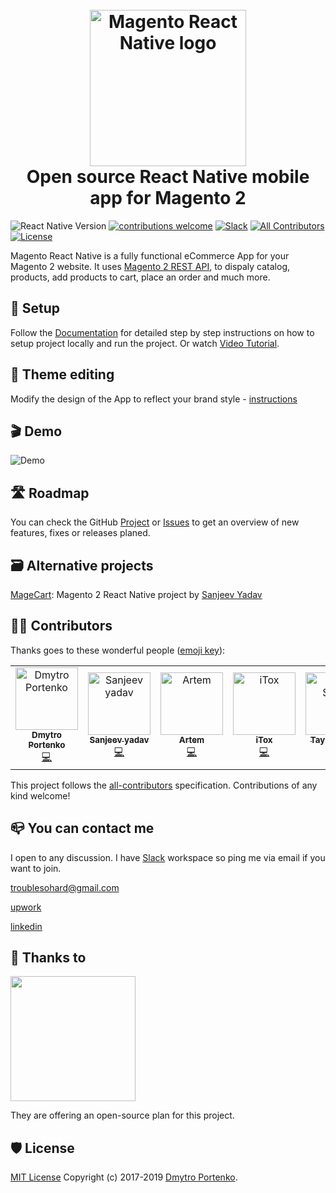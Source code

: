 <h1 align="center">
  <br>
  <a href="http://troublediehard.github.io/"><img src="https://github.com/troublediehard/magento-react-native/blob/master/android/app/src/main/ic_launcher-web.png" alt="Magento React Native logo" width="250"></a>
  <br>
  Open source React Native mobile app for Magento 2
  <br>
</h1>

![React Native Version](https://img.shields.io/github/package-json/dependency-version/troublediehard/magento-react-native/react-native)
[![contributions welcome](https://img.shields.io/badge/contributions-welcome-brightgreen.svg?style=flat)](https://github.com/alexakasanjeev/magento_react_native/issues)
[![Slack](https://img.shields.io/badge/chat-on%20slack-informational.svg)](https://join.slack.com/t/magento-react-native/shared_invite/enQtNjE3ODY0MDUxOTQyLTgwNDY2YzczNTEyNjQyY2QzMmY5ZDY4MmZlYjMyYmRiYzgzZjBiMDhmOTYxMDZkZjAwODkwZGI2MjAxY2FkNTE)
[![All Contributors](https://img.shields.io/badge/all_contributors-6-orange.svg?style=flat-square)](#contributors)
[![License](https://img.shields.io/github/license/troublediehard/magento-react-native)](LICENSE)

Magento React Native is a fully functional eCommerce App for your Magento 2 website. It uses [Magento 2 REST API](https://devdocs.magento.com/guides/v2.3/get-started/rest_front.html), to dispaly catalog, products, add products to cart, place an order and much more.


## 📲 Setup

Follow the [Documentation](https://github.com/troublediehard/magento-react-native/wiki/Setup) for detailed step by step instructions on how to setup project locally and run the project. Or watch [Video Tutorial](https://youtu.be/W82p3WfwxrA).

## 🎨 Theme editing

Modify the design of the App to reflect your brand style - [instructions](https://github.com/troublediehard/magento-react-native/wiki/Theme-usage)

## 🎬 Demo

![Demo](docs/gifs/demo.gif)

## 🛣 Roadmap

You can check the GitHub [Project](https://github.com/troublediehard/magento-react-native/projects/1) or [Issues](https://github.com/troublediehard/magento-react-native/issues) to get an overview of new features, fixes or releases planed. 

## 🗃️ Alternative projects

[MageCart](https://github.com/alexakasanjeev/magento_react_native): Magento 2 React Native project by [Sanjeev Yadav](https://twitter.com/alexakasanjeev)

## 👨‍💻 Contributors

Thanks goes to these wonderful people ([emoji key](https://allcontributors.org/docs/en/emoji-key)):

<!-- ALL-CONTRIBUTORS-LIST:START - Do not remove or modify this section -->
<!-- prettier-ignore -->
<table>
  <tr>
    <td align="center"><a href="https://github.com/troublediehard"><img src="https://avatars2.githubusercontent.com/u/6594232?v=4" width="100px;" alt="Dmytro Portenko"/><br /><sub><b>Dmytro Portenko</b></sub></a><br /><a href="https://github.com/troublediehard/magento-react-native/commits?author=troublediehard" title="Code">💻</a></td>
    <td align="center"><a href="http://twitter.com/alexakasanjeev"><img src="https://avatars0.githubusercontent.com/u/13250741?v=4" width="100px;" alt="Sanjeev yadav"/><br /><sub><b>Sanjeev yadav</b></sub></a><br /><a href="https://github.com/troublediehard/magento-react-native/commits?author=alexakasanjeev" title="Code">💻</a></td>
    <td align="center"><a href="https://github.com/Dtema1996"><img src="https://avatars3.githubusercontent.com/u/17969457?v=4" width="100px;" alt="Artem"/><br /><sub><b>Artem</b></sub></a><br /><a href="https://github.com/troublediehard/magento-react-native/commits?author=Dtema1996" title="Code">💻</a></td>
    <td align="center"><a href="https://juanvqz.github.io"><img src="https://avatars2.githubusercontent.com/u/7331511?v=4" width="100px;" alt="iTox"/><br /><sub><b>iTox</b></sub></a><br /><a href="https://github.com/troublediehard/magento-react-native/commits?author=JuanVqz" title="Code">💻</a></td>
    <td align="center"><a href="http://www.taylorsturtz.com"><img src="https://avatars2.githubusercontent.com/u/6409518?v=4" width="100px;" alt="Taylor Sturtz"/><br /><sub><b>Taylor Sturtz</b></sub></a><br /><a href="https://github.com/troublediehard/magento-react-native/commits?author=tsturtz" title="Code">💻</a></td>
    <td align="center"><a href="http://www.qualwebs.com/"><img src="https://avatars3.githubusercontent.com/u/13719000?v=4" width="100px;" alt="Qualwebs"/><br /><sub><b>Qualwebs</b></sub></a><br /><a href="https://github.com/troublediehard/magento-react-native/commits?author=qualwebs" title="Code">💻</a></td>
  </tr>
</table>

<!-- ALL-CONTRIBUTORS-LIST:END -->

This project follows the [all-contributors](https://github.com/all-contributors/all-contributors) specification. Contributions of any kind welcome!

## 📪 You can contact me

I open to any discussion. I have [Slack](https://join.slack.com/t/magento-react-native/shared_invite/enQtNjE3ODY0MDUxOTQyLTgwNDY2YzczNTEyNjQyY2QzMmY5ZDY4MmZlYjMyYmRiYzgzZjBiMDhmOTYxMDZkZjAwODkwZGI2MjAxY2FkNTE) workspace so ping me via email if you want to join. 

troublesohard@gmail.com

[upwork](https://www.upwork.com/o/profiles/users/_~019a1afcd3f56e9469/)

[linkedin](https://www.linkedin.com/in/dmitry-portenko-712ab84a/)

## 🎉 Thanks to

[<img src="https://global-uploads.webflow.com/5c741219fd0819540590e785/5c741219fd0819856890e790_asset%2039.svg" width="200px">](https://www.bugsnag.com/)

They are offering an open-source plan for this project.

## 🛡 License

[MIT License](LICENSE) Copyright (c) 2017-2019 [Dmytro Portenko](https://www.linkedin.com/in/dmitry-portenko-712ab84a/).
